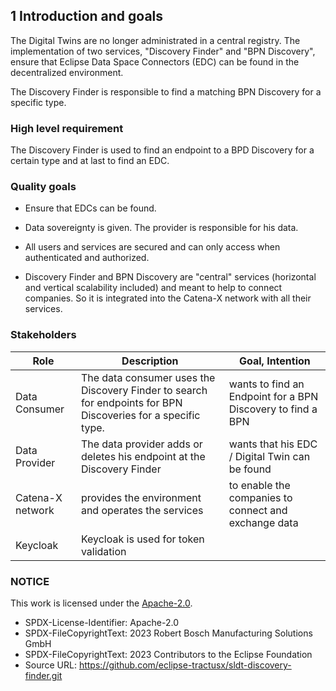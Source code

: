 ## 1 Introduction and goals

The Digital Twins are no longer administrated in a central registry. The implementation of two services, "Discovery Finder" and "BPN
Discovery", ensure that Eclipse Data Space Connectors (EDC) can be found in the decentralized
environment.

The Discovery Finder is responsible to find a matching BPN Discovery for a specific type.

### High level requirement 

The Discovery Finder is used to find an endpoint to a BPD Discovery for a certain type and at last to find an EDC.

### Quality goals

-   Ensure that EDCs can be found.

-   Data sovereignty is given. The provider is responsible for his data.

-   All users and services are secured and can only access when
    authenticated and authorized.

-   Discovery Finder and BPN Discovery are "central" services
    (horizontal and vertical scalability included) and meant to help to
    connect companies. So it is integrated into the
    Catena-X network with all their services.

### Stakeholders

| Role             | Description                                        | Goal, Intention                                             |
|------------------|----------------------------------------------------|-------------------------------------------------------------|
| Data Consumer    | The data consumer uses the Discovery Finder to search for endpoints for BPN Discoveries for a specific type.     | wants to find an Endpoint for a BPN Discovery to find a BPN |
| Data Provider    | The data provider adds or deletes his endpoint at the Discovery Finder                                           | wants that his EDC / Digital Twin can be found              |
| Catena-X network | provides the environment and operates the services | to enable the companies to connect and exchange data        |
| Keycloak      | Keycloak is used for token validation                                                                        |                                                       |

### NOTICE

This work is licensed under the [Apache-2.0](https://www.apache.org/licenses/LICENSE-2.0).

- SPDX-License-Identifier: Apache-2.0
- SPDX-FileCopyrightText: 2023 Robert Bosch Manufacturing Solutions GmbH
- SPDX-FileCopyrightText: 2023 Contributors to the Eclipse Foundation
- Source URL: https://github.com/eclipse-tractusx/sldt-discovery-finder.git